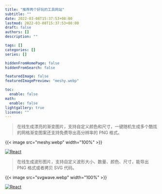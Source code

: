 ```yaml
---
title: "推荐两个好玩的工具网站"
subtitle: ""
date: 2022-03-08T15:37:53+08:00
lastmod: 2022-03-08T15:37:53+08:00
draft: false
authors: []
description: ""

tags: []
categories: []
series: []

hiddenFromHomePage: false
hiddenFromSearch: false

featuredImage: false
featuredImagePreview: "meshy.webp"

toc:
  enable: false
math:
  enable: false
lightgallery: true
license: ""
---
```


> 在线生成漂亮的渐变图片，支持自定义颜色和尺寸，一键随机生成多个酷炫的网格渐变图案还支持免费导出高分辨率的 PNG 格式。

{{< image src="meshy.webp" width="100%" >}}

<p>
  <a href="https://meshgradient.in/" target="_blank"><img alt="React" src="https://img.shields.io/badge/-Mesh·Y-175ddc?style=for-the-badge&logoColor=white" /></a>
</p>

> 在线生成波形图片，支持自定义波形大小、数量、颜色、尺寸，能导出 PNG 格式或者拷贝 SVG 代码。

{{< image src="svgwave.webp" width="100%" >}}

<p>
  <a href="https://svgwave.in/" target="_blank"><img alt="React" src="https://img.shields.io/badge/-Svg%20Wave-175ddc?style=for-the-badge&logoColor=white" /></a>
</p>
